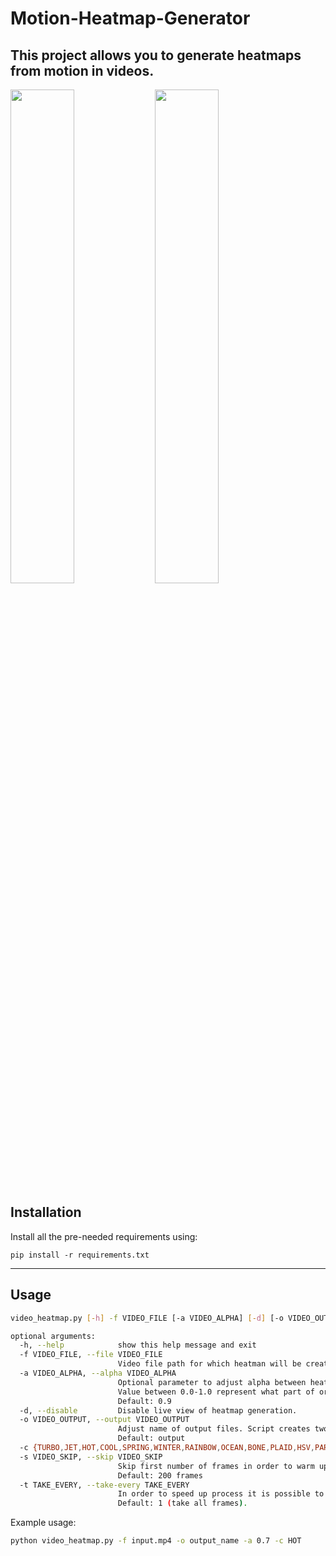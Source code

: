 # Motion-Heatmap-Generator
This project allows you to generate heatmaps from motion in videos. 
---

<p float="left">
  <img src="https://github.com/user-attachments/assets/b6f824f6-9617-4089-b877-48819e527f7f" width="45%" />
  <img src="https://github.com/user-attachments/assets/b6f824f6-9617-4089-b877-48819e527f7f" width="45%" />
</p>

## Installation

Install all the pre-needed requirements using:

```pip install -r requirements.txt```

---

## Usage

```bash
video_heatmap.py [-h] -f VIDEO_FILE [-a VIDEO_ALPHA] [-d] [-o VIDEO_OUTPUT] [-s VIDEO_SKIP] [-t TAKE_EVERY]

optional arguments:
  -h, --help            show this help message and exit
  -f VIDEO_FILE, --file VIDEO_FILE
                        Video file path for which heatman will be created. Example: input.mp4
  -a VIDEO_ALPHA, --alpha VIDEO_ALPHA
                        Optional parameter to adjust alpha between heatmap and original video frames.
                        Value between 0.0-1.0 represent what part of original video heatmap gonna take. 
                        Default: 0.9
  -d, --disable         Disable live view of heatmap generation.
  -o VIDEO_OUTPUT, --output VIDEO_OUTPUT
                        Adjust name of output files. Script creates two files one video .mp4 and one image .png.
                        Default: output
  -c {TURBO,JET,HOT,COOL,SPRING,WINTER,RAINBOW,OCEAN,BONE,PLAID,HSV,PARULA}, --colormap {TURBO,JET,HOT,COOL,SPRING,WINTER,RAINBOW,OCEAN,BONE,PLAID,HSV,PARULA}
  -s VIDEO_SKIP, --skip VIDEO_SKIP
                        Skip first number of frames in order to warm up background substraction alghoritm.
                        Default: 200 frames
  -t TAKE_EVERY, --take-every TAKE_EVERY
                        In order to speed up process it is possible to skip frames and take every x frame.
                        Default: 1 (take all frames).
```

Example usage:

```bash
python video_heatmap.py -f input.mp4 -o output_name -a 0.7 -c HOT
```
